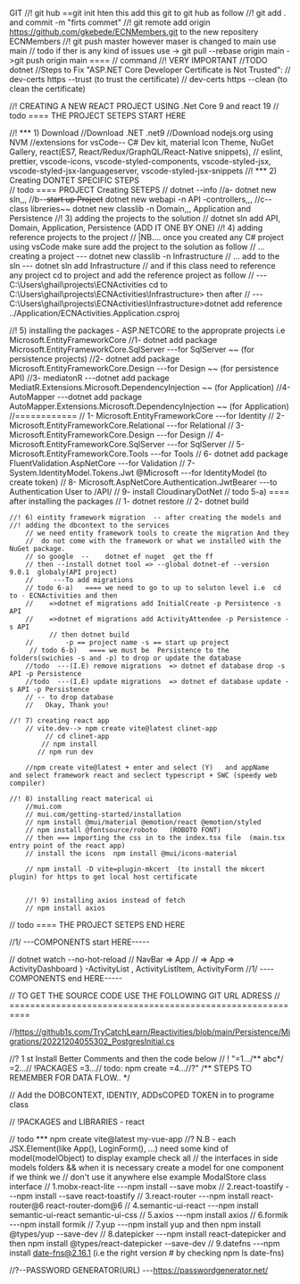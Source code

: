 GIT
//! git hub     ==git init hten this add this git to git hub as follow
//!  git add .  and commit -m "firts commet"
//! git remote add origin https://github.com/gkebede/ECNMembers.git  to the new repositery ECNMembers
//! git push master however maser is changed to main use main 
// todo if ther is any kind of issues use -> git pull --rebase origin main ->git push origin main    ====
// command
//! VERY IMPORTANT
 //TODO dotnet 
 //Steps to Fix "ASP.NET Core Developer Certificate is Not Trusted":
 // dev-certs https --trust  (to trust the certificate)
 // dev-certs https --clean  (to clean the certificate)


//! CREATING A NEW REACT PROJECT USING .Net Core 9 and react 19
// todo   ====  THE PROJECT SETEPS START HERE

   //! *** 1) Download 
      //Download .NET .net9
      //Download nodejs.org  using NVM
      //extensions for vsCode-- C# Dev kit,  material Icon Theme, NuGet Gallery, react(ES7, React/Redux/GraphQL/React-Native snippets),
      //  eslint, prettier, vscode-icons, vscode-styled-components, vscode-styled-jsx, vscode-styled-jsx-languageserver, vscode-styled-jsx-snippets
   //! *** 2) Creating DONTET SPECIFIC STEPS      
   // todo   ==== PROJECT Creating SETEPS 
      // dotnet --info
      //a- dotnet new sln,,, 
      //b--~~start up Project~~ dotnet new webapi -n API -controllers,,,
      //c-- class libreries~~ dotnet new classlib -n Domain,,, Application and Persistence
   //! 3) adding the projects to the solution
       // dotnet sln  add API, Domain, Application, Persistence (ADD IT ONE BY ONE)
   //! 4) adding reference projects to the project
      // |NB.... once you created any C# project using vsCode make sure add the project to the solution as follow
      //       ... creating a project   ---      dotnet new classlib -n Infrastructure
      //       ... add to the sln       ---      dotnet sln add  Infrastructure
      //       and if this class need to reference any project cd to project and add the reference project as follow
      //       ---C:\Users\ghail\projects\ECNActivities   cd to C:\Users\ghail\projects\ECNActivities\Infrastructure> then after
      //       ---C:\Users\ghail\projects\ECNActivities\Infrastructure>dotnet add reference ../Application/ECNActivities.Application.csproj

   //! 5) installing the packages - ASP.NETCORE to the approprate projects   i.e   Microsoft.EntityFrameworkCore
      //1- dotnet add package Microsoft.EntityFrameworkCore.SqlServer   ---for SqlServer ~~ (for persistence projects)
      //2- dotnet add package Microsoft.EntityFrameworkCore.Design                 ---for Design   ~~ (for persistence API)
      //3- mediatonR  ---dotnet add package MediatR.Extensions.Microsoft.DependencyInjection  ~~ (for Application)
      //4- AutoMapper ---dotnet add package AutoMapper.Extensions.Microsoft.DependencyInjection  ~~ (for Application)
      //============
      // 1- Microsoft.EntityFrameworkCore                        ---for Identity
      // 2- Microsoft.EntityFrameworkCore.Relational             ---for Relational
      // 3- Microsoft.EntityFrameworkCore.Design                 ---for Design
      // 4- Microsoft.EntityFrameworkCore.SqlServer              ---for SqlServer
      // 5- Microsoft.EntityFrameworkCore.Tools                  ---for Tools
      // 6- dotnet add package FluentValidation.AspNetCore       ---for Validation
      // 7- System.IdentityModel.Tokens.Jwt @Microsoft           ---for IdentityModel (to create token)
      // 8- Microsoft.AspNetCore.Authentication.JwtBearer        ---to Authentication User to /API/
      // 9- install CloudinaryDotNet 
      // todo  5-a)   ==== after installing the packages
      // 1- dotnet restore
      // 2- dotnet build  
      

    //! 6) eintity framework migration  -- after creating the models and 
    //! adding the dbcontext to the services
        // we need entity framework tools to create the migration And they
        //  do not come with the framework or what we installed with the NuGet package.
        // so google  --    dotnet ef nuget  get the ff
        // then --install dotnet tool => --global dotnet-ef --version 9.0.1  globaly(API project)
        //     ---To add migrations  
        // todo 6-a)   ==== we need to go to up to soluton level i.e  cd to - ECNActivities and then
        //    =>dotnet ef migrations add InitialCreate -p Persistence -s API
        //    =>dotnet ef migrations add ActivityAttendee -p Persistence -s API
              // then dotnet build
        //        -p == project name -s == start up project 
         // todo 6-b)   ==== we must be  Persistence to the folders(swichies -s and -p) to drop or update the database
        //todo  ---(I.E) remove migrations  => dotnet ef database drop -s API -p Persistence
        //todo  ---(I.E) update migrations  => dotnet ef database update -s API -p Persistence
        // -- to drop database 
        //   Okay, Thank you!

    //! 7) creating react app
        // vite.dev--> npm create vite@latest clinet-app
             // cd clinet-app
            // npm install
           // npm run dev

        //npm create vite@latest + enter and select (Y)   and appName   and select framework react and seclect typescript + SWC (speedy web compiler)

    //! 8) installing react materical ui
        //mui.com
        // mui.com/getting-started/installation
        // npm install @mui/material @emotion/react @emotion/styled
        // npm install @fontsource/roboto   (ROBOTO FONT)
        // then === importing the css in to the index.tsx file  (main.tsx entry point of the react app)
        // install the icons  npm install @mui/icons-material

        // npm install -D vite=plugin-mkcert  (to install the mkcert plugin) for https to get local host certificate


        //! 9) installing axios instead of fetch
        // npm install axios
        
// todo   ====  THE PROJECT SETEPS END HERE



//1/ ---COMPONENTS start HERE-----

// dotnet watch --no-hot-reload
// NavBar  => App
// => App => ActivityDashboard } -ActivityList , ActivityListItem, ActivityForm
//1/ ----COMPONENTS end HERE-----


// TO GET THE SOURCE CODE USE THE FOLLOWING GIT URL ADRESS
// ==========================================================

//https://github1s.com/TryCatchLearn/Reactivities/blob/main/Persistence/Migrations/20221204055302_PostgresInitial.cs

//? 1 st Install Better Comments  and then the code below
// ! "=1.../** abc*/  =2...// !PACKAGES    =3...// todo: npm create    =4...//?"
/**  STEPS TO REMEMBER FOR DATA FLOW.. */  
 
// Add the DOBCONTEXT, IDENTIY, ADDsCOPED TOKEN in to programe class

// !PACKAGES and LIBRARIES   - react
 
// todo   *** npm create vite@latest my-vue-app
//?    N.B  - each JSX.Element(like App(), LoginForm(), ...) need some kind of model(modelObject) to display example check all
//            the interfaces in side models folders && when it is necessary create a model for one component if we think we
//            don't use it anywhere else example ModalStore class interface
// 1.mobx-react-lite      ---npm install --save mobx
// 2.react-toastify       ---npm install --save react-toastify
// 3.react-router         ---npm install react-router@6 react-router-dom@6
// 4.semantic-ui-react    ---npm install semantic-ui-react semantic-ui-css
// 5.axios                ---npm install axios
// 6.formik               ---npm install formik
// 7.yup                  ---npm install yup   and then  npm install @types/yup --save-dev
// 8.datepicker           ---npm install react-datepicker and then npm install @types/react-datepicker --save-dev
// 9.datefns              ---npm install date-fns@2.16.1 (i.e the right version # by checking npm ls date-fns)



//?--PASSWORD GENERATOR(URL)    ---https://passwordgenerator.net/
